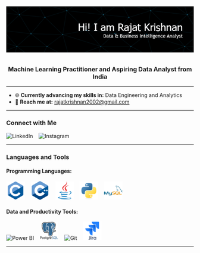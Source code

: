 <h1 align="center">
  <p align="center">
    <img src="linkedin-banner.png" alt="Hi, I am Rajat Krishnan - Data & Business Intelligence Analyst">
  </p>
</h1>

<h3 align="center">Machine Learning Practitioner and Aspiring Data Analyst from India</h3>

---

- 🌐 **Currently advancing my skills in:** Data Engineering and Analytics  
- 📧 **Reach me at:** rajatkrishnan2002@gmail.com  

---

<h3 align="left">Connect with Me</h3>  
<p align="left">  
  <a href="https://linkedin.com/in/rajatkrishnan" target="_blank" style="text-decoration: none;">  
    <img src="https://raw.githubusercontent.com/rahuldkjain/github-profile-readme-generator/master/src/images/icons/Social/linked-in-alt.svg" alt="LinkedIn" height="40" width="40" />  
  </a>  
  &nbsp;&nbsp;
  <a href="https://www.instagram.com/rajatkr_07/" target="_blank" style="text-decoration: none;">  
    <img src="https://raw.githubusercontent.com/rahuldkjain/github-profile-readme-generator/master/src/images/icons/Social/instagram.svg" alt="Instagram" height="40" width="40" />  
  </a>  
</p>  

---

<h3 align="left">Languages and Tools</h3>  

<h4>Programming Languages:</h4>  
<p align="left">  
  <a href="https://www.w3schools.com/c/" target="_blank" rel="noreferrer" style="text-decoration: none;">  
    <img src="https://raw.githubusercontent.com/devicons/devicon/master/icons/c/c-original.svg" alt="C" width="50" height="50"/>  
  </a>  
  &nbsp;&nbsp;
  <a href="https://www.w3schools.com/cpp/" target="_blank" rel="noreferrer" style="text-decoration: none;">  
    <img src="https://raw.githubusercontent.com/devicons/devicon/master/icons/cplusplus/cplusplus-original.svg" alt="C++" width="50" height="50"/>  
  </a>  
  &nbsp;&nbsp;
  <a href="https://www.oracle.com/java/" target="_blank" rel="noreferrer" style="text-decoration: none;">  
    <img src="https://raw.githubusercontent.com/devicons/devicon/master/icons/java/java-original.svg" alt="Java" width="50" height="50"/>  
  </a>  
  &nbsp;&nbsp;
  <a href="https://www.python.org/" target="_blank" rel="noreferrer" style="text-decoration: none;">  
    <img src="https://raw.githubusercontent.com/devicons/devicon/master/icons/python/python-original.svg" alt="Python" width="50" height="50"/>  
  </a>  
  &nbsp;&nbsp;
  <a href="https://www.mysql.com/" target="_blank" rel="noreferrer" style="text-decoration: none;">  
    <img src="https://raw.githubusercontent.com/devicons/devicon/master/icons/mysql/mysql-original-wordmark.svg" alt="SQL" width="50" height="50"/>  
  </a>  
</p>  

<h4>Data and Productivity Tools:</h4>  
<p align="left">  
  <a href="https://powerbi.microsoft.com/" target="_blank" rel="noreferrer" style="text-decoration: none;">  
    <img src="https://raw.githubusercontent.com/microsoft/PowerBI-Icons/main/SVG/Power-BI.svg" alt="Power BI" width="50" height="50"/>  
  </a>  
  &nbsp;&nbsp;
  <a href="https://www.postgresql.org/" target="_blank" rel="noreferrer" style="text-decoration: none;">  
    <img src="https://raw.githubusercontent.com/devicons/devicon/master/icons/postgresql/postgresql-original-wordmark.svg" alt="PostgreSQL" width="50" height="50"/>  
  </a>  
  &nbsp;&nbsp;
  <a href="https://git-scm.com/" target="_blank" rel="noreferrer" style="text-decoration: none;">  
    <img src="https://www.vectorlogo.zone/logos/git-scm/git-scm-icon.svg" alt="Git" width="50" height="50"/>  
  </a>  
  &nbsp;&nbsp;
  <a href="https://www.atlassian.com/software/jira" target="_blank" rel="noreferrer" style="text-decoration: none;">  
    <img src="https://raw.githubusercontent.com/devicons/devicon/master/icons/jira/jira-original-wordmark.svg" alt="Jira" width="50" height="50"/>  
  </a>  
</p>  

---
